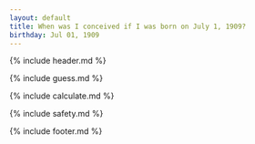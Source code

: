 ```yaml
---
layout: default
title: When was I conceived if I was born on July 1, 1909?
birthday: Jul 01, 1909
---
```


{% include header.md %}

{% include guess.md %}

{% include calculate.md %}

{% include safety.md %}

{% include footer.md %}



